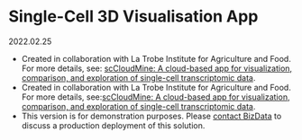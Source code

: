 # Single-Cell 3D Visualisation App 
2022.02.25
* Created in collaboration with La Trobe Institute for Agriculture and Food. For more details, see: [scCloudMine: A cloud-based app for visualization, comparison, and exploration of single-cell transcriptomic data](https://www.cell.com/plant-communications/fulltext/S2590-3462(22)00049-9). 
* Created in collaboration with La Trobe Institute for Agriculture and Food. For more details, see:<a href="https://www.cell.com/plant-communications/fulltext/S2590-3462(22)00049-9" target="_blank">scCloudMine: A cloud-based app for visualization, comparison, and exploration of single-cell transcriptomic data</a>.
* This version is for demonstration purposes. Please [contact BizData](mailto:felipe.ayora@bizdata.co.nz?subject=scCloudMine%20Application%20-%20Production%20inquiry) to discuss a production deployment of this solution.
